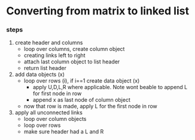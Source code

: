 # Converting from matrix to linked list

### steps
 1. create header and columns
     - loop over columns, create column object
     - creating links left to right
     - attach last column object  to list  header
     - return list header
 2. add data objects (x) 
     - loop over rows (i), if i==1 create data object (x)
         - apply U,D,L,R where applicable. Note wont beable to append L for first node in row 
         - append x as last node of column object 
     - now that row is made, apply L for the first node in row
3. apply all unconnected links
    - loop over column objects
    - loop over rows
    - make sure header had a L and R
